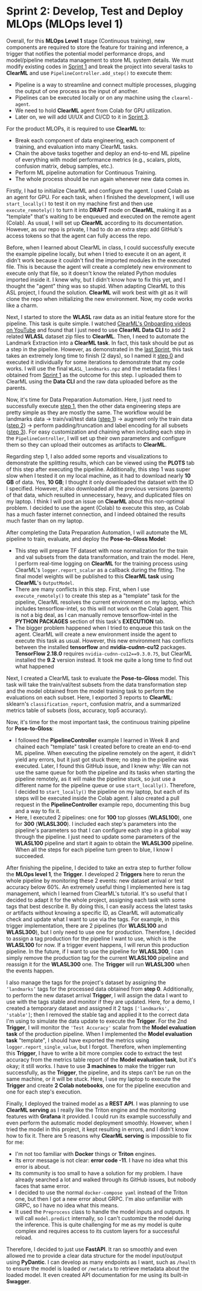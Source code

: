 # Sprint 2: Develop, Test and Deploy MLOps (MLOps level 1)

Overall, for this **MLOps Level 1** stage (Continuous training), new components are required to store the feature for training and inference, a trigger that notifies the potential model performance drops, and model/pipeline metadata management to store ML system details. We must modify existing codes in [Sprint 1](./sprint1.md) and break the project into several tasks to **ClearML** and use `PipelineController.add_step()` to execute them:

- Pipeline is a way to streamline and connect multiple processes, plugging the output of one process as the input of another.
- Pipelines can be executed locally or on any machine using the `clearml-agent`.
- We need to hold **ClearML** agent from Colab for GPU utilization.
- Later on, we will add UI/UX and CI/CD to it in [Sprint 3](./sprint3.md).

For the product MLOPs, it is required to use **ClearML** to:

- Break each component of data engineering, each component of training, and evaluation into many ClearML tasks.
- Chain the above tasks together and deploy an end-to-end ML pipeline of everything with model performance metrics (e.g., scalars, plots, confusion matrix, debug samples, etc.).
- Perform ML pipeline automation for Continuous Training.
- The whole process should be run again whenever new data comes in.

Firstly, I had to initialize ClearML and configure the agent. I used Colab as an agent for GPU. For each task, when I finished the development, I will use `start_locally()` to test it on my machine first and then use `execute_remotely()` to turn it into **DRAFT** mode on **ClearML**, making it as a "template" that's waiting to be enqueued and executed on the remote agent (Colab). As usual, I will set up **ClearML** according to its documentation. However, as our repo is private, I had to do an extra step: add GitHub's access tokens so that the agent can fully access the repo.

Before, when I learned about ClearML in class, I could successfully execute the example pipeline locally, but when I tried to execute it on an agent, it didn't work because it couldn't find the imported modules in the executed file. This is because the agent will create a completely new environment to execute only that file, so it doesn't know the related Python modules imported inside it. I knew why, but I didn't know how to fix this yet, and I thought the "agent" thing was so stupid. When adapting ClearML to this ASL project, I found the solution. **ClearML** will work best with git as it will clone the repo when initializing the new environment. Now, my code works like a charm.

Next, I started to store the **WLASL** raw data as an initial feature store for the pipeline. This task is quite simple. I watched [ClearML's Onboarding videos on YouTube](https://www.youtube.com/playlist?list=PLMdIlCuMqSTnb8sOFLujZufc_XGKOHdHR) and found that I just need to use **ClearML Data CLI** to add 2 related **WLASL** dataset zip files to **ClearML**. Then, I need to automate the Landmark Extraction into a **ClearML task**. In fact, this task should be put as a step in the pipeline. However, as demonstrated in the [last Sprint](./sprint1.md), this task takes an extremely long time to finish (2 days), so I named it [step 0](../preprocessing/wlasl2landmarks.py) and executed it individually for some iterations to demonstrate that my code works. I will use the final `WLASL_landmarks.npz` and the metadata files I obtained from [Sprint 1](./sprint1.md) as the outcome for this step. I uploaded them to ClearML using the **Data CLI** and the raw data uploaded before as the parents.

Now, it's time for Data Preparation Automation. Here, I just need to successfully execute [step 1](../pose2gloss/step1_data_splitting.py), then the other data engineering steps are pretty simple as they are mostly the same. The workflow would be landmarks data -> train/val/test data ([step 1](../pose2gloss/step1_data_splitting.py)) -> augment only the train data ([step 2](../pose2gloss/step2_data_augmentation.py)) -> perform padding/truncation and label encoding for all subsets ([step 3](../pose2gloss/step3_data_transformation.py)). For easy customization and chaining when including each step in the `PipelineController`, I will set up their own parameters and configure them so they can upload their outcomes as artifacts to **ClearML**.

Regarding step 1, I also added some reports and visualizations to demonstrate the splitting results, which can be viewed using the **PLOTS** tab of this step after executing the pipeline. Additionally, this step 1 was super slow when I tested it on my local machine, as it had to download nearly **10 GB** of data. Yes, **10 GB**; I thought it only downloaded the dataset with the ID I specified. However, it also downloaded all the previous versions (parents) of that data, which resulted in unnecessary, heavy, and duplicated files on my laptop. I think I will post an issue on **ClearML** about this non-optimal problem. I decided to use the agent (Colab) to execute this step, as Colab has a much faster internet connection, and I indeed obtained the results much faster than on my laptop.

After completing the Data Preparation Automation, I will automate the ML pipeline to train, evaluate, and deploy the **Pose-to-Gloss Model**:

- This step will prepare TF dataset with nose normalization for the train and val subsets from the data transformation, and train the model. Here, I perform real-time logging on **ClearML** for the training process using ClearML's `logger.report_scalar` as a callback during the fitting. The final model weights will be published to this **ClearML task** using **ClearML**'s `OutputModel`.
- There are many conflicts in this step. First, when I use `execute_remotely()` to create this step as a "template" task for the pipeline, ClearML resolves the current environment on my laptop, which includes tensorflow-intel, so this will not work on the Colab agent. This is not a big deal, as I can manually remove tensorflow-intel in the **PYTHON PACKAGES** section of this task's **EXECUTION** tab.
- The bigger problem happened when I tried to enqueue this task on the agent. ClearML will create a new environment inside the agent to execute this task as usual. However, this new environment has conflicts between the installed **tensorflow** and **nvidia-cudnn-cu12** packages. **TensorFlow 2.18.0** requires `nvidia-cudnn-cu12==9.3.0.75`, but ClearML installed the **9.2** version instead. It took me quite a long time to find out what happened

Next, I created a ClearML task to evaluate the **Pose-to-Gloss** model. This task will take the train/val/test subsets from the data transformation step and the model obtained from the model training task to perform the evaluations on each subset. Here, I exported 3 reports to **ClearML**: sklearn's `classification_report`, confusion matrix, and a summarized metrics table of subsets (loss, accuracy, top5 accuracy).

Now, it's time for the most important task, the continuous training pipeline for **Pose-to-Gloss**:

- I followed the **PipelineController** example I learned in Week 8 and chained each "template" task I created before to create an end-to-end ML pipeline. When executing the pipeline remotely on the agent, it didn't yield any errors, but it just got stuck there; no step in the pipeline was executed. Later, I found this GitHub issue, and I knew why: We can not use the same queue for both the pipeline and its tasks when starting the pipeline remotely, as it will make the pipeline stuck, so just use a different name for the pipeline queue or use `start_locally()`. Therefore, I decided to `start_locally()` the pipeline on my laptop, but each of its steps will be executed inside the Colab agent. I also created a pull request in the **PipelineController** example repo, documenting this bug and a way to fix it.
- Here, I executed 2 pipelines: one for **100** top glosses (**WLASL100**), one for **300** (**WLASL300**). I included each step's parameters into the pipeline's parameters so that I can configure each step in a global way through the pipeline. I just need to update some parameters of the **WLASL100** pipeline and start it again to obtain the **WLASL300** pipeline. When all the steps for each pipeline turn green to blue, I know I succeeded.

After finishing the pipeline, I decided to take an extra step to further follow the **MLOps level 1**, the **Trigger**. I developed 2 **Triggers** here to rerun the whole pipeline by monitoring these 2 events: new dataset arrival or test accuracy below 60%. An extremely useful thing I implemented here is tag management, which I learned from ClearML's tutorial. It's so useful that I decided to adapt it for the whole project, assigning each task with some tags that best describe it. By doing this, I can easily access the latest tasks or artifacts without knowing a specific ID, as ClearML will automatically check and update what I want to use via the tags. For example, in this trigger implementation, there are 2 pipelines (for **WLASL100** and **WLASL300**), but I only need to use one for production. Therefore, I decided to assign a tag production for the pipeline I want to use, which is the **WLASL100** for now. If a trigger event happens, I will rerun this production pipeline. In the future, if I want to use the pipeline for **WLASL300**, I can simply remove the production tag for the current **WLASL100** pipeline and reassign it for the **WLASL300** one. The **Trigger** will run **WLASL300** when the events happen.

I also manage the tags for the project's dataset by assigning the `‘landmarks’` tags for the processed data obtained from **step 0**. Additionally, to perform the new dataset arrival **Trigger**, I will assign the data I want to use with the tags stable and monitor if they are updated. Here, for a demo, I created a temporary dataset and assigned it 2 tags `['landmarks', 'stable']`; then I removed the stable tag and applied it to the correct data I'm using to simulate the data update to execute the **Trigger**. For the 2nd **Trigger**, I will monitor the `'Test Accuracy'` scalar from the **Model evaluation task** of the production pipeline. When I implemented the **Model evaluation task** "template", I should have exported the metrics using `logger.report_single_value`, but I forgot. Therefore, when implementing this **Trigger**, I have to write a bit more complex code to extract the test accuracy from the metrics table report of the **Model evaluation task**, but it's okay; it still works. I have to use **3 machines** to make the trigger run successfully, as the **Trigger**, the pipeline, and its steps can't be run on the same machine, or it will be stuck. Here, I use my laptop to execute the **Trigger** and create **2 Colab notebooks**, one for the pipeline execution and one for each step's execution.

Finally, I deployed the trained model as a **REST API**. I was planning to use **ClearML serving** as I really like the Triton engine and the monitoring features with **Grafana** it provided. I could run its example successfully and even perform the automatic model deployment smoothly. However, when I tried the model in this project, it kept resulting in errors, and I didn't know how to fix it. There are 5 reasons why **ClearML serving** is impossible to fix for me:

- I'm not too familiar with **Docker** things or **Triton** engines.
- Its error message is not clear: **error code -11**. I have no idea what this error is about.
- Its community is too small to have a solution for my problem. I have already searched a lot and walked through its GitHub issues, but nobody faces that same error.
- I decided to use the normal `docker-compose yaml` instead of the Triton one, but then I got a new error about GRPC. I'm also unfamiliar with GRPC, so I have no idea what this means.
- It used the `Preprocess` class to handle the model inputs and outputs. It will call `model.predict` internally, so I can't customize the model during the inference. This is quite challenging for me as my model is quite complex and requires access to its custom layers for a successful reload.

Therefore, I decided to just use **FastAPI**. It ran so smoothly and even allowed me to provide a clear data structure for the model input/output using **PyDantic**. I can develop as many endpoints as I want, such as `/health` to ensure the model is loaded or `/metadata` to retrieve metadata about the loaded model. It even created API documentation for me using its built-in **Swagger**.
